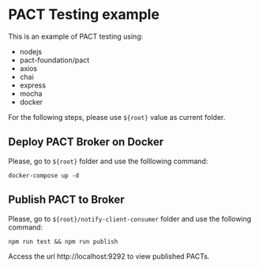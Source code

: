 # PACT Testing example

This is an example of PACT testing using:
- nodejs
- pact-foundation/pact
- axios
- chai
- express
- mocha
- docker

For the following steps, please use `${root}` value as current folder.  

## Deploy PACT Broker on Docker

Please, go to `${root}` folder and use the folllowing command:
```
docker-compose up -d
```

## Publish PACT to Broker

Please, go to `${root}/notify-client-consumer` folder and use the following command:
```
npm run test && npm run publish
```

Access the url http://localhost:9292 to view published PACTs.